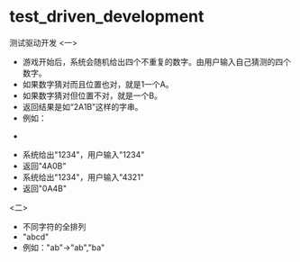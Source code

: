 # test_driven_development
测试驱动开发
<一>
 * 游戏开始后，系统会随机给出四个不重复的数字。由用户输入自己猜测的四个数字。
 * 如果数字猜对而且位置也对，就是1一个A。
 * 如果数字猜对但位置不对，就是一个B。
 * 返回结果是如“2A1B”这样的字串。
 * 例如：
 * <p>
 * 系统给出"1234"，用户输入"1234"
 * 返回"4A0B"
 * 系统给出"1234"，用户输入"4321"
 * 返回"0A4B"

<二>
 * 不同字符的全排列
 * "abcd"
 * 例如："ab"->"ab","ba"
